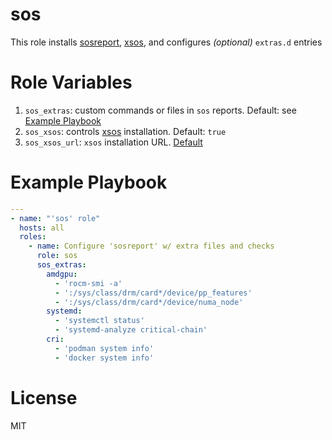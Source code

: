 # sos

This role installs [sosreport](https://github.com/sosreport/sos),
[xsos](https://github.com/ryran/xsos),
and configures _(optional)_ `extras.d` entries

# Role Variables

1. `sos_extras`: custom commands or files in `sos` reports.
Default: see [Example Playbook](#example-playbook)
2. `sos_xsos`: controls [xsos](https://github.com/ryran/xsos) installation.
Default: `true`
3. `sos_xsos_url`: `xsos` installation URL.
[Default](https://github.com/ryran/xsos/raw/master/xsos)

# Example Playbook

```yaml
---
- name: "'sos' role"
  hosts: all
  roles:
    - name: Configure 'sosreport' w/ extra files and checks
      role: sos
      sos_extras:
        amdgpu:
          - 'rocm-smi -a'
          - ':/sys/class/drm/card*/device/pp_features'
          - ':/sys/class/drm/card*/device/numa_node'
        systemd:
          - 'systemctl status'
          - 'systemd-analyze critical-chain'
        cri:
          - 'podman system info'
          - 'docker system info'
```

# License

MIT
